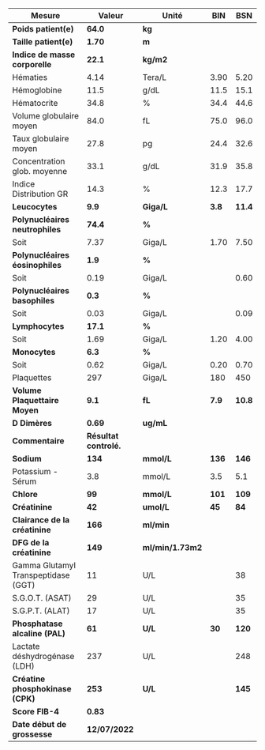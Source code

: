 |               Mesure              |        Valeur        |      Unité      |  BIN  |   BSN  |
|-----------------------------------|----------------------|-----------------|-------|--------|
|        **Poids patient(e)**       |       **64.0**       |      **kg**     |       |        |
|       **Taille patient(e)**       |       **1.70**       |      **m**      |       |        |
|   **Indice de masse corporelle**  |       **22.1**       |    **kg/m2**    |       |        |
|              Hématies             |         4.14         |      Tera/L     |  3.90 |  5.20  |
|            Hémoglobine            |         11.5         |       g/dL      |  11.5 |  15.1  |
|            Hématocrite            |         34.8         |        %        |  34.4 |  44.6  |
|      Volume globulaire moyen      |         84.0         |        fL       |  75.0 |  96.0  |
|       Taux globulaire moyen       |         27.8         |        pg       |  24.4 |  32.6  |
|    Concentration glob. moyenne    |         33.1         |       g/dL      |  31.9 |  35.8  |
|       Indice Distribution GR      |         14.3         |        %        |  12.3 |  17.7  |
|           **Leucocytes**          |        **9.9**       |    **Giga/L**   |**3.8**|**11.4**|
|  **Polynucléaires neutrophiles**  |       **74.4**       |      **%**      |       |        |
|                Soit               |         7.37         |      Giga/L     |  1.70 |  7.50  |
|  **Polynucléaires éosinophiles**  |        **1.9**       |      **%**      |       |        |
|                Soit               |         0.19         |      Giga/L     |       |  0.60  |
|   **Polynucléaires basophiles**   |        **0.3**       |      **%**      |       |        |
|                Soit               |         0.03         |      Giga/L     |       |  0.09  |
|          **Lymphocytes**          |       **17.1**       |      **%**      |       |        |
|                Soit               |         1.69         |      Giga/L     |  1.20 |  4.00  |
|           **Monocytes**           |        **6.3**       |      **%**      |       |        |
|                Soit               |         0.62         |      Giga/L     |  0.20 |  0.70  |
|             Plaquettes            |          297         |      Giga/L     |  180  |   450  |
|   **Volume Plaquettaire Moyen**   |        **9.1**       |      **fL**     |**7.9**|**10.8**|
|           **D Dimères**           |       **0.69**       |    **ug/mL**    |       |        |
|          **Commentaire**          |**Résultat controlé.**|                 |       |        |
|             **Sodium**            |        **134**       |    **mmol/L**   |**136**| **146**|
|         Potassium - Sérum         |          3.8         |      mmol/L     |  3.5  |   5.1  |
|             **Chlore**            |        **99**        |    **mmol/L**   |**101**| **109**|
|           **Créatinine**          |        **42**        |    **umol/L**   | **45**| **84** |
|   **Clairance de la créatinine**  |        **166**       |    **ml/min**   |       |        |
|      **DFG de la créatinine**     |        **149**       |**ml/min/1.73m2**|       |        |
|Gamma Glutamyl Transpeptidase (GGT)|          11          |       U/L       |       |   38   |
|          S.G.O.T. (ASAT)          |          29          |       U/L       |       |   35   |
|          S.G.P.T. (ALAT)          |          17          |       U/L       |       |   35   |
|   **Phosphatase alcaline (PAL)**  |        **61**        |     **U/L**     | **30**| **120**|
|    Lactate déshydrogénase (LDH)   |          237         |       U/L       |       |   248  |
|  **Créatine phosphokinase (CPK)** |        **253**       |     **U/L**     |       | **145**|
|          **Score FIB-4**          |       **0.83**       |                 |       |        |
|    **Date début de grossesse**    |    **12/07/2022**    |                 |       |        |